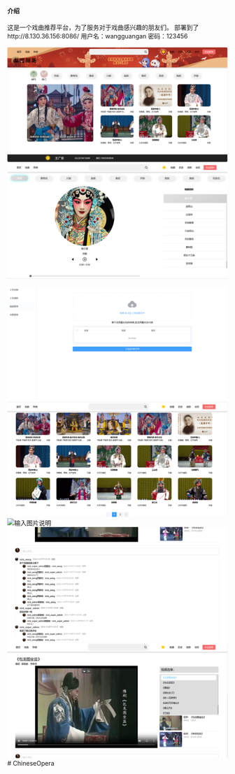 
#### 介绍
这是一个戏曲推荐平台，为了服务对于戏曲感兴趣的朋友们。
部署到了http://8.130.36.156:8086/
用户名：wangguangan
密码：123456



![输入图片说明](1737201179348.jpg)![输入图片说明](Python/1737201179428.jpg)

![输入图片说明](Python/1737201179717.jpg)![输入图片说明](Python/1737201179638.jpg)![输入图片说明](Python/1737201179528.jpg)![输入图片说明](Python/1737201179508.jpg)![输入图片说明](Python/1737201179453.jpg)# ChineseOpera

